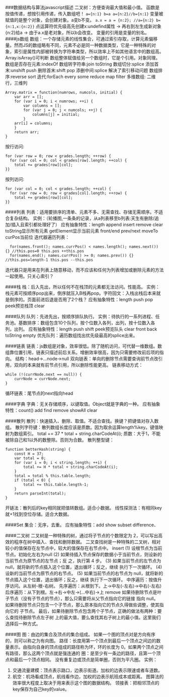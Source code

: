 ###数据结构与算法javascript描述
二叉树：方便查询最大值和最小值。
函数是按值传递，想按引用传递，传入数组吧！
`a={n:1} b=a a={n:2}//b={n:1}` 变量被赋值的是整个对象，会创建对象。a变b不变。
`a.x = a = {n:2}; //a={n:2} b={n:1,x:{n:2}}` 点运算符优先级高先创建x:undefind属性 -> 再右到左生成新对象{n:2}给a -> 由于a.x是老对象，所以b会改变。
变量的引用是变量的别名。
####js数组
数组：一个存储元素的线性集合，可通过索引存取，计算元素偏移量。然而JS的数组略有不同，元素不必是同一种数据类型，它是一种特殊的对象，索引是属性内部被转换为字符串类型，所以效率上不如其他语言中的数组高。Array.isArray()可判断
数组整体赋值给另一个数组时，它是个引用。对象同理。
数组是否存在元素:indexOf
数组转字符串:join toString
数组切分:splice
添加首末:unshift push
删除首末:shift pop
添删中间:splice 解决了索引移动问题
数组排序:reverse sort
迭代:forEach every some reduce  map filter
多维数组: 二维行，三维列
```
Array.matrix = function(numrows, numcols, initial) {
	var arr = [];
	for (var i = 0; i < numrows; ++i) {
		var columns = [];
		for (var j = 0; j < numcols; ++j) {
			columns[j] = initial;
		}
	arr[i] = columns;
	}
	return arr;
}
```
按行访问:
```
for (var row = 0; row < grades.length; ++row) {
  for (var col = 0; col < grades[row].length; ++col) {
    total += grades[row][col];
}}
```
按列访问:
```
for (var col = 0; col < grades.length; ++col) {
  for (var row = 0; row < grades[col].length; ++row) {
    total += grades[row][col];
}}
```
####列表
列表：适用要排序的清单、元素不多、无需查找、存储无需顺序。不适合复杂结构。
实例：（轮播图,一条条的记录，从a列表移至b列表:天生有删除/追加/插入且索引都处理好了）
应有抽象特性：length append insert remove clear toString显示所有元素 getElement显示当前元素 front/end prev/next moveTo curPos当前位
迭代器遍历列表：
```
  for(names.front(); names.currPos() < names.length(); names.next()) {} //this.pos=0 this.pos ++this.pos
  for(names.end(); names.currPos() >= 0; names.prev()) {} //this.pos=length-1 this.pos --this.pos
```
迭代器只是用来在列表上随意移动，而不应该和任何为列表增加或删除元素的方法一起使用。只关心索引？

####栈
栈：后入先出，所以任何不在栈顶的元素都无法访问。性能高。
实例：栈元素可按顺序pop出来，倒序就压入B栈再pop。字符回文：入栈出栈后本来就是倒序的。页面前进后退是否用了2个栈？
应有抽象特性：length push pop peek预览栈顶 clear 

####队列
队列：先进先出，按顺序排队执行。
实例：待执行的一系列进程、任务池。基数排序：数组包含10个队列，按个位数入各列，出列，按十位数入各列，出列。
应有抽象特性：length push shift peek预览队头 clear front back toString empty
优先队列：遍历数组找出优先级最高的splice出来。

####链表
链表：js数组是对象，效率很低。除了随机访问，可代替一维数组。数组靠位置引用，链表只描述前后关系。增删效率很高，因为只需要修改前后项的指向。
结构：head->...node->null
双向链表：单向的删除节点需要查询前节点改引用，双向的本来就有前节点引用，所以删除性能更高。
链表移动方式：
```
while (!(currNode.next == null)) {
	currNode = currNode.next;
}
```
循环链表：尾节点的next指向head

####字典
字典：无关存储顺序，以键取值。Object就是字典的一种。
应有抽象特性：count() add find remove showAll clear

####散列
散列：快速插入、删除、取值。不适合查找。换键？把键值对存入数组。
散列字符键：散列数组长度应该是质数。因为取余运算length%key。键值映射为数组索引。 total += 37 * total + string.charCodeAt(i);
质数：大于1，不能被除自己和1以外的数整除。否则为合数。
散列整型键：

```
function betterHash(string) {
	const H = 37;
	var total = 0;
	for (var i = 0; i < string.length; ++i) {
		total += H * total + string.charCodeAt(i);
	}
	total = total % this.table.length;
	if (total < 0) {
		total += this.table.length-1;
	}
	return parseInt(total);
}
```
开链法：散列后的key相同就把值转数组。适合小数据。
线性探测法：有相同key就+1找到空位存储。适合大数据。

####Set
集合：无序，去重。
应有抽象特性：add show subset difference、

####二叉树
二叉树是一种特殊的树，通过将子节点的个数限定为 2，可以写出高效的程序在树中插入、查找和删除数据。
二叉查找树是一种特殊的二叉树，相对较小的值保存在左节点中，较大的值保存在右节点中。
insert
	(1) 设根节点为当前节点。初始化左右为null
	(2) 如果待插入节点保存的数据小于当前节点，则设新的当前节点为原节点的左节点；反
	之，执行第 4 步。
	(3) 如果当前节点的左节点为 null，就将新的节点插入这个位置，退出循环；反之，继续
	执行下一次循环。
	(4) 设新的当前节点为原节点的右节点。
	(5) 如果当前节点的右节点为 null，就将新的节点插入这个位置，退出循环；反之，继续
	执行下一次循环。
中序遍历：按值升序访问。从左树-根-右树。
先序遍历：从根到下。上->中左(-左右)->中右(-左右)
后序遍历：从下到根。左->右->中左->(...中右)->上 
remove
	如果待删除节点是叶子节点（没有子节点的节点），那么只需要将从父节点指向它的链接
	指向 null。
	如果待删除节点只包含一个子节点，那么原本指向它的节点久得做些调整，使其指向它的
	子节点。
	最后，如果待删除节点包含两个子节点，正确的做法有两种：要么查找待删除节点左子树
	上的最大值，要么查找其右子树上的最小值。这里我们选择后一种方式。

####图
图：由边的集合及顶点的集合组成。 如果一个图的顶点对是方向有序的，则可以称之为有向图。
路径：长度用第一个顶点到最后一个顶点之间边的数量表示。由指向自身的顶点组成的路径称为环，环的长度为 0。如果两个顶点之间有路径，那么这两个顶点就是强连通的
圈：是至少有一条边的路径，且第一个顶点和最后一个顶点相同。 没有重复边或顶点是简单圈，否则为平凡圈。
实例：
1. 交通流量建模：顶点表示路口，边表示街道。加权的边表示限速或者车道数。
2. 航空：机场看成顶点，航线看作边，加权的边表示航班成本或距离。
图算法的效率很大程度上取决于用来表示这个图的数据结构。
领接表：把相邻顶点的key保存为自己key的value。
